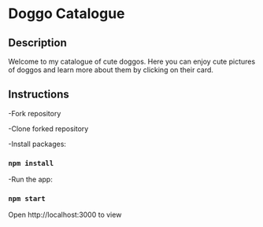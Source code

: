 # Doggo Catalogue

## Description

Welcome to my catalogue of cute doggos. Here you can enjoy cute pictures of doggos and learn more about them by clicking on their card.

## Instructions

-Fork repository

-Clone forked repository

-Install packages:
### `npm install`

-Run the app:
### `npm start`

Open http://localhost:3000 to view